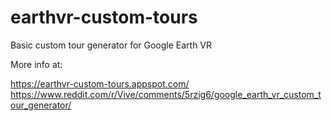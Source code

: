 # earthvr-custom-tours
Basic custom tour generator for Google Earth VR

More info at:

https://earthvr-custom-tours.appspot.com/
https://www.reddit.com/r/Vive/comments/5rzig6/google_earth_vr_custom_tour_generator/

